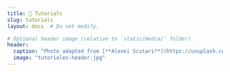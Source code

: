 ```yaml
---
title: 👐 Tutorials
slug: tutorials
layout: docs  # Do not modify.

# Optional header image (relative to `static/media/` folder).
header:
  caption: "Photo adapted from [**Alexei Scutari**](https://unsplash.com/@scutal) on [Unsplash](https://unsplash.com)"
  image: "tutoriales-header.jpg"
---
```


